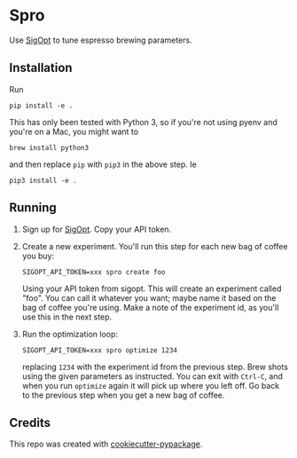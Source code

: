 Spro
====

Use [SigOpt](https://sigopt.com/) to tune espresso brewing parameters.

Installation
------------
Run

```
pip install -e .
```

This has only been tested with Python 3, so if you're not using pyenv and
you're on a Mac, you might want to

```
brew install python3
```

and then replace `pip` with `pip3` in the above step.  Ie

```
pip3 install -e .
```

Running
-------
1. Sign up for [SigOpt](https://sigopt.com/).  Copy your API token.
1. Create a new experiment.  You'll run this step for each new bag of coffee
   you buy:

   ```
   SIGOPT_API_TOKEN=xxx spro create foo
   ```

   Using your API token from sigopt.  This will create an experiment called
   "foo".  You can call it whatever you want; maybe name it based on the bag of
   coffee you're using.  Make a note of the experiment id, as you'll use this
   in the next step.
1. Run the optimization loop:

   ```
   SIGOPT_API_TOKEN=xxx spro optimize 1234
   ```

   replacing `1234` with the experiment id from the previous step.  Brew shots
   using the given parameters as instructed.  You can exit with `Ctrl-C`, and
   when you run `optimize` again it will pick up where you left off.  Go back
   to the previous step when you get a new bag of coffee.

Credits
-------
This repo was created with
[cookiecutter-pypackage](https://github.com/audreyr/cookiecutter-pypackage).
